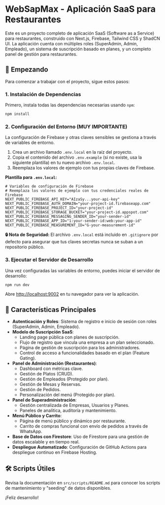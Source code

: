 # WebSapMax - Aplicación SaaS para Restaurantes

Este es un proyecto completo de aplicación SaaS (Software as a Service) para restaurantes, construido con Next.js, Firebase, Tailwind CSS y ShadCN UI. La aplicación cuenta con múltiples roles (SuperAdmin, Admin, Empleado), un sistema de suscripción basado en planes, y un completo panel de gestión para restaurantes.

## 🚀 Empezando

Para comenzar a trabajar con el proyecto, sigue estos pasos:

### 1. Instalación de Dependencias

Primero, instala todas las dependencias necesarias usando `npm`:

```bash
npm install
```

### 2. Configuración del Entorno (MUY IMPORTANTE)

La configuración de Firebase y otras claves sensibles se gestiona a través de variables de entorno.

1.  Crea un archivo llamado `.env.local` en la raíz del proyecto.
2.  Copia el contenido del archivo `.env.example` (si no existe, usa la siguiente plantilla) en tu nuevo archivo `.env.local`.
3.  Reemplaza los valores de ejemplo con tus propias claves de Firebase.

**Plantilla para `.env.local`:**

```env
# Variables de configuración de Firebase
# Reemplaza los valores de ejemplo con tus credenciales reales de Firebase
NEXT_PUBLIC_FIREBASE_API_KEY="AIzaSy...your-api-key"
NEXT_PUBLIC_FIREBASE_AUTH_DOMAIN="your-project-id.firebaseapp.com"
NEXT_PUBLIC_FIREBASE_PROJECT_ID="your-project-id"
NEXT_PUBLIC_FIREBASE_STORAGE_BUCKET="your-project-id.appspot.com"
NEXT_PUBLIC_FIREBASE_MESSAGING_SENDER_ID="your-sender-id"
NEXT_PUBLIC_FIREBASE_APP_ID="1:your-sender-id:web:your-app-id"
NEXT_PUBLIC_FIREBASE_MEASUREMENT_ID="G-your-measurement-id"
```

**🔒 Nota de Seguridad:** El archivo `.env.local` está incluido en `.gitignore` por defecto para asegurar que tus claves secretas nunca se suban a un repositorio público.

### 3. Ejecutar el Servidor de Desarrollo

Una vez configuradas las variables de entorno, puedes iniciar el servidor de desarrollo:

```bash
npm run dev
```

Abre [http://localhost:9002](http://localhost:9002) en tu navegador para ver la aplicación.

## 🌟 Características Principales

*   **Autenticación y Roles**: Sistema de registro e inicio de sesión con roles (SuperAdmin, Admin, Empleado).
*   **Modelo de Suscripción SaaS**:
    *   Landing page pública con planes de suscripción.
    *   Flujo de registro que vincula una empresa a un plan seleccionado.
    *   Página de gestión de suscripción para los administradores.
    *   Control de acceso a funcionalidades basado en el plan (Feature Gating).
*   **Panel de Administración (Restaurantes)**:
    *   Dashboard con métricas clave.
    *   Gestión de Platos (CRUD).
    *   Gestión de Empleados (Protegido por plan).
    *   Gestión de Mesas y Reservas.
    *   Gestión de Pedidos.
    *   Personalización del menú (Protegido por plan).
*   **Panel de Superadministración**:
    *   Gestión centralizada de Empresas, Usuarios y Planes.
    *   Paneles de analítica, auditoría y mantenimiento.
*   **Menú Público y Carrito**:
    *   Página de menú público y dinámico por restaurante.
    *   Carrito de compras funcional con envío de pedidos a través de WhatsApp.
*   **Base de Datos con Firestore**: Uso de Firestore para una gestión de datos escalable y en tiempo real.
*   **Despliegue Automatizado**: Configuración de GitHub Actions para despliegue continuo en Firebase Hosting.

## 🛠️ Scripts Útiles

Revisa la documentación en `src/scripts/README.md` para conocer los scripts de mantenimiento y "seeding" de datos disponibles.

¡Feliz desarrollo!
